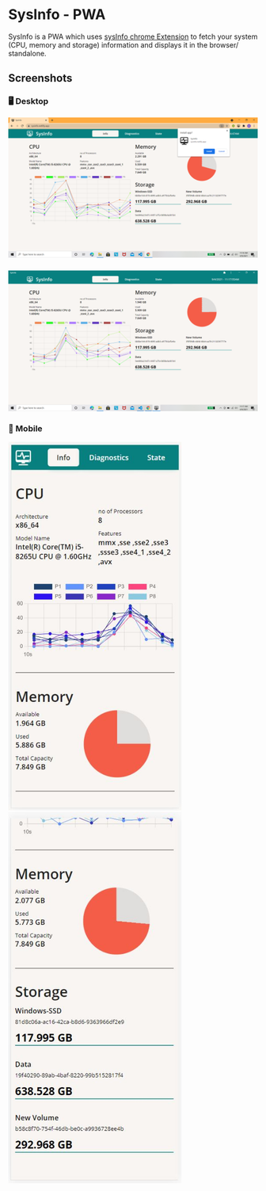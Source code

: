 # SysInfo - PWA

SysInfo is a PWA which uses [sysInfo chrome Extension](https://github.com/iamanishroy/chromeExtension-sysInfo) to fetch your system (CPU, memory and storage) information and displays it in the browser/ standalone.

## Screenshots

### 🖥️ Desktop

![app on browser](https://github.com/iamanishroy/sysInfo-PWA/blob/main/screenshots/ob-w-it.png)

###

![standalone PWA](https://github.com/iamanishroy/sysInfo-PWA/blob/main/screenshots/pwa-cc.png)

### 📱 Mobile

<img alt="mobile CPU" src="https://github.com/iamanishroy/sysInfo-PWA/blob/main/screenshots/pwa-m-cpu.JPG" width=350px />
<img alt="mobile memory&storage" src="https://github.com/iamanishroy/sysInfo-PWA/blob/main/screenshots/pwa-m-mem-stor.JPG" width=350px />
